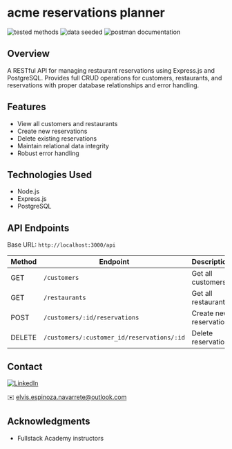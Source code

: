 # acme reservations planner

![tested methods](https://i.imgur.com/b2pkMxl.png)
![data seeded](https://i.imgur.com/KLCEsPU.png)
![postman documentation](https://i.imgur.com/BT4Cc27.png)

## Overview

A RESTful API for managing restaurant reservations using Express.js and PostgreSQL. Provides full CRUD operations for customers, restaurants, and reservations with proper database relationships and error handling.

## Features

- View all customers and restaurants
- Create new reservations
- Delete existing reservations
- Maintain relational data integrity
- Robust error handling

## Technologies Used

- Node.js
- Express.js
- PostgreSQL

## API Endpoints

Base URL: `http://localhost:3000/api`

| Method | Endpoint                                   | Description            |
| ------ | ------------------------------------------ | ---------------------- |
| GET    | `/customers`                               | Get all customers      |
| GET    | `/restaurants`                             | Get all restaurants    |
| POST   | `/customers/:id/reservations`              | Create new reservation |
| DELETE | `/customers/:customer_id/reservations/:id` | Delete reservation     |

## Contact

[![LinkedIn](https://img.shields.io/badge/LinkedIn-Connect-blue)](https://www.linkedin.com/in/elvis-espinoza/)

✉️ elvis.espinoza.navarrete@outlook.com

## Acknowledgments

- Fullstack Academy instructors
